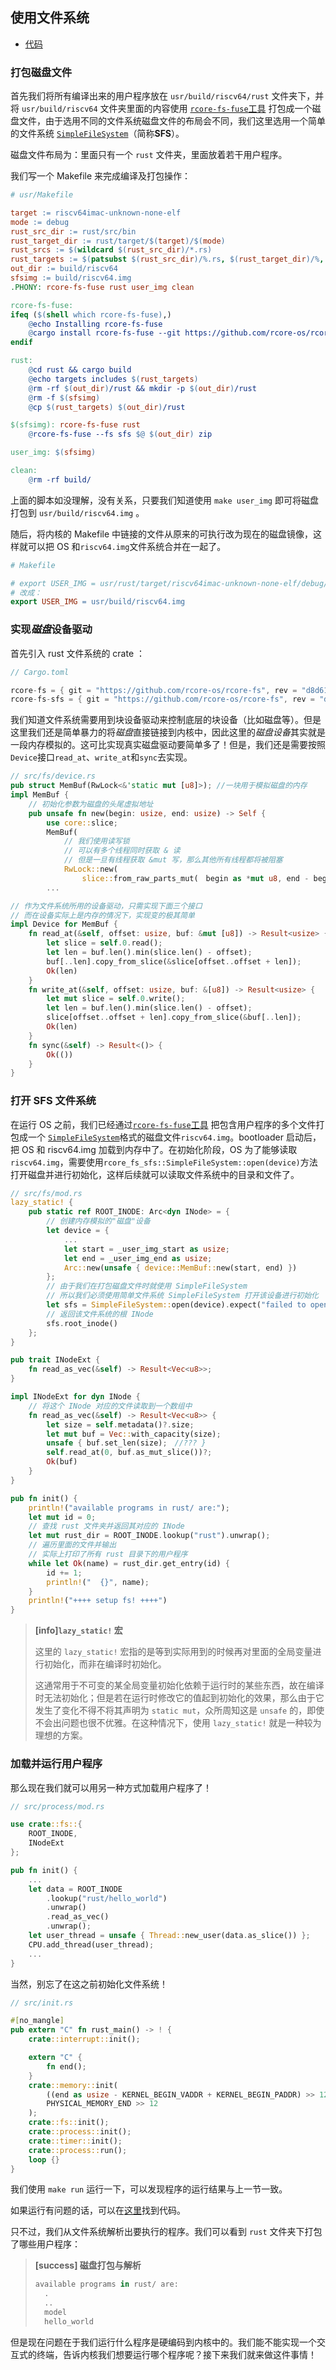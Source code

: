 ## 使用文件系统

- [代码][code]

### 打包磁盘文件

首先我们将所有编译出来的用户程序放在 `usr/build/riscv64/rust` 文件夹下，并将 `usr/build/riscv64` 文件夹里面的内容使用 [`rcore-fs-fuse`工具](https://github.com/rcore-os/rcore-fs/tree/master/rcore-fs-fuse) 打包成一个磁盘文件，由于选用不同的文件系统磁盘文件的布局会不同，我们这里选用一个简单的文件系统 [`SimpleFileSystem`](https://github.com/rcore-os/rcore-fs/tree/master/rcore-fs-sfs)（简称**SFS**）。

磁盘文件布局为：里面只有一个 `rust` 文件夹，里面放着若干用户程序。

我们写一个 Makefile 来完成编译及打包操作：

```makefile
# usr/Makefile

target := riscv64imac-unknown-none-elf
mode := debug
rust_src_dir := rust/src/bin
rust_target_dir := rust/target/$(target)/$(mode)
rust_srcs := $(wildcard $(rust_src_dir)/*.rs)
rust_targets := $(patsubst $(rust_src_dir)/%.rs, $(rust_target_dir)/%, $(rust_srcs))
out_dir := build/riscv64
sfsimg := build/riscv64.img
.PHONY: rcore-fs-fuse rust user_img clean

rcore-fs-fuse:
ifeq ($(shell which rcore-fs-fuse),)
	@echo Installing rcore-fs-fuse
	@cargo install rcore-fs-fuse --git https://github.com/rcore-os/rcore-fs --rev d8d6119
endif

rust:
	@cd rust && cargo build
	@echo targets includes $(rust_targets)
	@rm -rf $(out_dir)/rust && mkdir -p $(out_dir)/rust
	@rm -f $(sfsimg)
	@cp $(rust_targets) $(out_dir)/rust

$(sfsimg): rcore-fs-fuse rust
	@rcore-fs-fuse --fs sfs $@ $(out_dir) zip

user_img: $(sfsimg)

clean:
	@rm -rf build/
```

上面的脚本如没理解，没有关系，只要我们知道使用 `make user_img` 即可将磁盘打包到 `usr/build/riscv64.img` 。

随后，将内核的 Makefile 中链接的文件从原来的可执行改为现在的磁盘镜像，这样就可以把 OS 和`riscv64.img`文件系统合并在一起了。

```makefile
# Makefile

# export USER_IMG = usr/rust/target/riscv64imac-unknown-none-elf/debug/hello_world
# 改成：
export USER_IMG = usr/build/riscv64.img
```

### 实现*磁盘*设备驱动

首先引入 rust 文件系统的 crate ：

```rust
// Cargo.toml

rcore-fs = { git = "https://github.com/rcore-os/rcore-fs", rev = "d8d61190"  }
rcore-fs-sfs = { git = "https://github.com/rcore-os/rcore-fs", rev = "d8d61190"  }
```

我们知道文件系统需要用到块设备驱动来控制底层的块设备（比如磁盘等）。但是这里我们还是简单暴力的将*磁盘*直接链接到内核中，因此这里的*磁盘设备*其实就是一段内存模拟的。这可比实现真实磁盘驱动要简单多了！但是，我们还是需要按照`Device`接口`read_at`、`write_at`和`sync`去实现。

```rust
// src/fs/device.rs
pub struct MemBuf(RwLock<&'static mut [u8]>); //一块用于模拟磁盘的内存
impl MemBuf {
    // 初始化参数为磁盘的头尾虚拟地址
    pub unsafe fn new(begin: usize, end: usize) -> Self {
        use core::slice;
        MemBuf(
            // 我们使用读写锁
            // 可以有多个线程同时获取 & 读
			// 但是一旦有线程获取 &mut 写，那么其他所有线程都将被阻塞
            RwLock::new(
                slice::from_raw_parts_mut(　begin as *mut u8, end - begin)))
        ...

// 作为文件系统所用的设备驱动，只需实现下面三个接口
// 而在设备实际上是内存的情况下，实现变的极其简单
impl Device for MemBuf {
    fn read_at(&self, offset: usize, buf: &mut [u8]) -> Result<usize> {
        let slice = self.0.read();
        let len = buf.len().min(slice.len() - offset);
        buf[..len].copy_from_slice(&slice[offset..offset + len]);
        Ok(len)
    }
    fn write_at(&self, offset: usize, buf: &[u8]) -> Result<usize> {
        let mut slice = self.0.write();
        let len = buf.len().min(slice.len() - offset);
        slice[offset..offset + len].copy_from_slice(&buf[..len]);
        Ok(len)
    }
    fn sync(&self) -> Result<()> {
        Ok(())
    }
}
```

### 打开 SFS 文件系统

在运行 OS 之前，我们已经通过[`rcore-fs-fuse`工具](https://github.com/rcore-os/rcore-fs/tree/master/rcore-fs-fuse) 把包含用户程序的多个文件打包成一个 [`SimpleFileSystem`](https://github.com/rcore-os/rcore-fs/tree/master/rcore-fs-sfs)格式的磁盘文件`riscv64.img`。bootloader 启动后，把 OS 和 riscv64.img 加载到内存中了。在初始化阶段，OS 为了能够读取`riscv64.img`，需要使用`rcore_fs_sfs::SimpleFileSystem::open(device)`方法打开磁盘并进行初始化，这样后续就可以读取文件系统中的目录和文件了。

```rust
// src/fs/mod.rs
lazy_static! {
    pub static ref ROOT_INODE: Arc<dyn INode> = {
        // 创建内存模拟的"磁盘"设备
        let device = {
            ...
            let start = _user_img_start as usize;
            let end = _user_img_end as usize;
            Arc::new(unsafe { device::MemBuf::new(start, end) })
        };
        // 由于我们在打包磁盘文件时就使用 SimpleFileSystem
		// 所以我们必须使用简单文件系统 SimpleFileSystem 打开该设备进行初始化
        let sfs = SimpleFileSystem::open(device).expect("failed to open SFS");
        // 返回该文件系统的根 INode
        sfs.root_inode()
    };
}

pub trait INodeExt {
    fn read_as_vec(&self) -> Result<Vec<u8>>;
}

impl INodeExt for dyn INode {
    // 将这个 INode 对应的文件读取到一个数组中
    fn read_as_vec(&self) -> Result<Vec<u8>> {
        let size = self.metadata()?.size;
        let mut buf = Vec::with_capacity(size);
        unsafe { buf.set_len(size);　//??? }
        self.read_at(0, buf.as_mut_slice())?;
        Ok(buf)
    }
}

pub fn init() {
    println!("available programs in rust/ are:");
    let mut id = 0;
    // 查找 rust 文件夹并返回其对应的 INode
    let mut rust_dir = ROOT_INODE.lookup("rust").unwrap();
    // 遍历里面的文件并输出
    // 实际上打印了所有 rust 目录下的用户程序
    while let Ok(name) = rust_dir.get_entry(id) {
        id += 1;
        println!("  {}", name);
    }
    println!("++++ setup fs! ++++")
}
```

> **[info]`lazy_static!` 宏**
>
> 这里的 `lazy_static!` 宏指的是等到实际用到的时候再对里面的全局变量进行初始化，而非在编译时初始化。
>
> 这通常用于不可变的某全局变量初始化依赖于运行时的某些东西，故在编译时无法初始化；但是若在运行时修改它的值起到初始化的效果，那么由于它发生了变化不得不将其声明为 `static mut`，众所周知这是 `unsafe` 的，即使不会出问题也很不优雅。在这种情况下，使用 `lazy_static!` 就是一种较为理想的方案。

### 加载并运行用户程序

那么现在我们就可以用另一种方式加载用户程序了！

```rust
// src/process/mod.rs

use crate::fs::{
    ROOT_INODE,
    INodeExt
};

pub fn init() {
    ...
    let data = ROOT_INODE
        .lookup("rust/hello_world")
        .unwrap()
        .read_as_vec()
        .unwrap();
    let user_thread = unsafe { Thread::new_user(data.as_slice()) };
    CPU.add_thread(user_thread);
    ...
}
```

当然，别忘了在这之前初始化文件系统！

```rust
// src/init.rs

#[no_mangle]
pub extern "C" fn rust_main() -> ! {
    crate::interrupt::init();

    extern "C" {
        fn end();
    }
    crate::memory::init(
        ((end as usize - KERNEL_BEGIN_VADDR + KERNEL_BEGIN_PADDR) >> 12) + 1,
        PHYSICAL_MEMORY_END >> 12
    );
	crate::fs::init();
    crate::process::init();
    crate::timer::init();
    crate::process::run();
    loop {}
}
```

我们使用 `make run` 运行一下，可以发现程序的运行结果与上一节一致。

如果运行有问题的话，可以在[这里][code]找到代码。

只不过，我们从文件系统解析出要执行的程序。我们可以看到 `rust` 文件夹下打包了哪些用户程序：

> **[success] 磁盘打包与解析**
>
> ```rust
> available programs in rust/ are:
>   .
>   ..
>   model
>   hello_world
> ```

但是现在问题在于我们运行什么程序是硬编码到内核中的。我们能不能实现一个交互式的终端，告诉内核我们想要运行哪个程序呢？接下来我们就来做这件事情！

[code]: https://github.com/rcore-os/rCore_tutorial/tree/ch9-pa1
